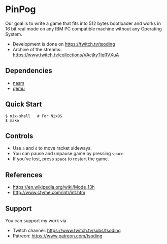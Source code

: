 # PinPog

Our goal is to write a game that fits into 512 bytes bootloader and
works in 16 bit real mode on any IBM PC compatible machine without any
Operating System.

- Development is done on https://twitch.tv/tsoding
- Archive of the streams: https://www.twitch.tv/collections/VAcjkyTlqRVXuA

## Dependencies

- [nasm]
- [qemu]

## Quick Start

```console
$ nix-shell   # For NixOS
$ make
```

<!-- TODO(#15): game controls are not documented -->

## Controls

- Use `a` and `d` to move racket sideways.
- You can pause and unpause game by pressing `space`.
- If you've lost, press `space` to restart the game.

## References

- https://en.wikipedia.org/wiki/Mode_13h
- http://www.ctyme.com/intr/int.htm

## Support

You can support my work via

- Twitch channel: https://www.twitch.tv/subs/tsoding
- Patreon: https://www.patreon.com/tsoding

[nasm]: https://www.nasm.us/
[qemu]: https://www.qemu.org/
